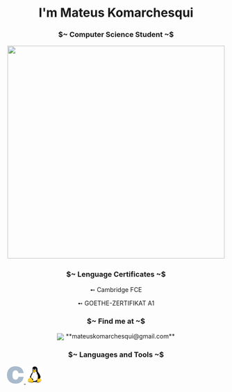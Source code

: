 <h1 align="center">I'm Mateus Komarchesqui</h1>
<h3 align="center">$~ Computer Science Student ~$</h3>

<p align="center">
  <img width="500" height="490" src="https://64.media.tumblr.com/c8771963d5c44402c541fa083386e8bc/tumblr_or7f5r6zei1tlmx1vo1_250.gif">
</p>


<h3 align="center">$~ Lenguage Certificates ~$</h3>

<p align="center">
➻ Cambridge FCE
</p>
<p align="center">
➻ GOETHE-ZERTIFIKAT A1  
</p>

<h3 align="center">$~ Find me at ~$</h3>

<p align="center">
<a href="https://github.com/MateusKomarchesqui" target="blank"><img align="center" src="https://cdn.worldvectorlogo.com/logos/official-gmail-icon-2020-.svg" alt=" " height="30" width="40" /></a>
**mateuskomarchesqui@gmail.com**
 </p>

<h3 align="center">$~ Languages and Tools ~$</h3>
<p align="left"> <a href="https://www.cprogramming.com/" target="_blank"> <img src="https://raw.githubusercontent.com/devicons/devicon/master/icons/c/c-original.svg" alt="c" width="40" height="40"/> </a> <a href="https://www.linux.org/" target="_blank"> <img src="https://raw.githubusercontent.com/devicons/devicon/master/icons/linux/linux-original.svg" alt="linux" width="40" height="40"/> </a> </p>
